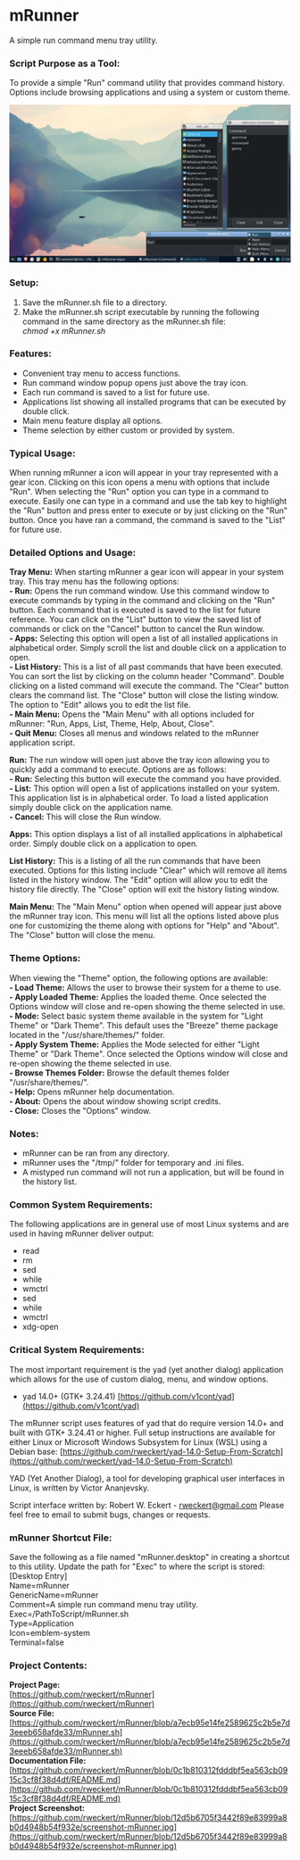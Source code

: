 # mRunner
A simple run command menu tray utility.

### Script Purpose as a Tool:
To provide a simple "Run" command utility that provides command history. Options include browsing applications and using a system or custom theme.

![mRunner Screenshot](https://github.com/rweckert/mRunner/blob/1a17b9d1b70b7e8790f3d835042a57366f31e3a5/screenshot-mRunner.jpg)

### Setup:
1) Save the mRunner.sh file to a directory.
2) Make the mRunner.sh script executable by running the following command in the same directory as the mRunner.sh file:<br/>
_chmod +x mRunner.sh_

### Features:
- Convenient tray menu to access functions.
- Run command window popup opens just above the tray icon.
- Each run command is saved to a list for future use.
- Applications list showing all installed programs that can be executed by double click.
- Main menu feature display all options.
- Theme selection by either custom or provided by system.

### Typical Usage:
When running mRunner a icon will appear in your tray represented with a gear icon. Clicking on this icon opens a menu with options that include "Run". When selecting the "Run" option you can type in a command to execute. Easily one can type in a command and use the tab key to highlight the "Run" button and press enter to execute or by just clicking on the "Run" button. Once you have ran a command, the command is saved to the "List" for future use.

### Detailed Options and Usage:
**Tray Menu:** When starting mRunner a gear icon will appear in your system tray. This tray menu has the following options:<br/>
**- Run:** Opens the run command window. Use this command window to execute commands by typing in the command and clicking on the "Run" button. Each command that is executed is saved to the list for future reference. You can click on the "List" button to view the saved list of commands or click on the "Cancel" button to cancel the Run window.<br/>
**- Apps:** Selecting this option will open a list of all installed applications in alphabetical order. Simply scroll the list and double click on a application to open.<br/>
**- List History:** This is a list of all past commands that have been executed. You can sort the list by clicking on the column header "Command". Double clicking on a listed command will execute the command. The "Clear" button clears the command list. The "Close" button will close the listing window. The option to "Edit" allows you to edit the list file.<br/>
**- Main Menu:** Opens the "Main Menu" with all options included for mRunner: "Run, Apps, List, Theme, Help, About, Close".<br/>
**- Quit Menu:** Closes all menus and windows related to the mRunner application script.

**Run:** The run window will open just above the tray icon allowing you to quickly add a command to execute. Options are as follows:<br/>
**- Run:** Selecting this button will execute the command you have provided.<br/>
**- List:** This option will open a list of applications installed on your system. This application list is in alphabetical order. To load a listed application simply double click on the application name.<br/>
**- Cancel:** This will close the Run window.<br/>

**Apps:** This option displays a list of all installed applications in alphabetical order. Simply double click on a application to open.

**List History:** This is a listing of all the run commands that have been executed. Options for this listing include "Clear" which will remove all items listed in the history window. The "Edit" option will allow you to edit the history file directly. The "Close" option will exit the history listing window.

**Main Menu:** The "Main Menu" option when opened will appear just above the mRunner tray icon. This menu will list all the options listed above plus one for customizing the theme along with options for "Help" and "About". The "Close" button will close the menu.

### Theme Options:
When viewing the "Theme" option, the following options are available:<br/>
**- Load Theme:** Allows the user to browse their system for a theme to use.<br/>
**- Apply Loaded Theme:** Applies the loaded theme. Once selected the Options window will close and re-open showing the theme selected in use.<br/>
**- Mode:** Select basic system theme available in the system for "Light Theme" or "Dark Theme". This default uses the "Breeze" theme package located in the "/usr/share/themes/" folder.<br/>
**- Apply System Theme:** Applies the Mode selected for either "Light Theme" or "Dark Theme". Once selected the Options window will close and re-open showing the theme selected in use.<br/>
**- Browse Themes Folder:** Browse the default themes folder "/usr/share/themes/".<br/>
**- Help:** Opens mRunner help documentation.<br/>
**- About:** Opens the about window showing script credits.<br/>
**- Close:** Closes the "Options" window.

### Notes:
- mRunner can be ran from any directory.
- mRunner uses the "/tmp/" folder for temporary and .ini files.
- A mistyped run command will not run a application, but will be found in the history list.

### Common System Requirements:
The following applications are in general use of most Linux systems and are used in having mRunner deliver output:
- read
- rm
- sed
- while
- wmctrl
- sed
- while
- wmctrl
- xdg-open

### Critical System Requirements:
The most important requirement is the yad (yet another dialog) application which allows for the use of custom dialog, menu, and window options.

- yad 14.0+ (GTK+ 3.24.41) [https://github.com/v1cont/yad](https://github.com/v1cont/yad)

The mRunner script uses features of yad that do require version 14.0+ and built with GTK+ 3.24.41 or higher. Full setup instructions are available for either Linux or Microsoft Windows Subsystem for Linux (WSL) using a Debian base: [https://github.com/rweckert/yad-14.0-Setup-From-Scratch](https://github.com/rweckert/yad-14.0-Setup-From-Scratch)

YAD (Yet Another Dialog), a tool for developing graphical user interfaces in Linux, is written by Victor Ananjevsky.

Script interface written by: Robert W. Eckert - rweckert@gmail.com
Please feel free to email to submit bugs, changes or requests.

### mRunner Shortcut File: <br/>
Save the following as a file named "mRunner.desktop" in creating a shortcut to this utility. Update the path for "Exec" to where the script is stored:<br/>
[Desktop Entry]<br/>
Name=mRunner<br/>
GenericName=mRunner<br/>
Comment=A simple run command menu tray utility.<br/>
Exec=/PathToScript/mRunner.sh<br/>
Type=Application<br/>
Icon=emblem-system<br/>
Terminal=false<br/>

### Project Contents:
**Project Page:** <br/>
[https://github.com/rweckert/mRunner](https://github.com/rweckert/mRunner)<br/>
**Source File:** <br/>
[https://github.com/rweckert/mRunner/blob/a7ecb95e14fe2589625c2b5e7d3eeeb658afde33/mRunner.sh](https://github.com/rweckert/mRunner/blob/a7ecb95e14fe2589625c2b5e7d3eeeb658afde33/mRunner.sh)<br/>
**Documentation File:** <br/>
[https://github.com/rweckert/mRunner/blob/0c1b810312fdddbf5ea563cb0915c3cf8f38d4df/README.md](https://github.com/rweckert/mRunner/blob/0c1b810312fdddbf5ea563cb0915c3cf8f38d4df/README.md)<br/>
**Project Screenshot:** <br/>
[https://github.com/rweckert/mRunner/blob/12d5b6705f3442f89e83999a8b0d4948b54f932e/screenshot-mRunner.jpg](https://github.com/rweckert/mRunner/blob/12d5b6705f3442f89e83999a8b0d4948b54f932e/screenshot-mRunner.jpg)<br/>
